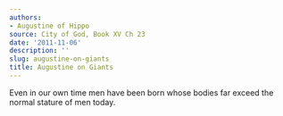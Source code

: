 ```yaml
---
authors:
- Augustine of Hippo
source: City of God, Book XV Ch 23
date: '2011-11-06'
description: ''
slug: augustine-on-giants
title: Augustine on Giants
---
```

Even in our own time men have been born whose bodies far exceed the normal stature of men today.




